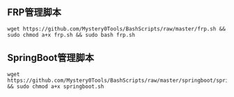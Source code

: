 ## FRP管理脚本

```$bash
wget https://github.com/Mystery0Tools/BashScripts/raw/master/frp.sh && sudo chmod a+x frp.sh && sudo bash frp.sh
```

## SpringBoot管理脚本

```$bash
wget https://github.com/Mystery0Tools/BashScripts/raw/master/springboot/springboot.sh && sudo chmod a+x springboot.sh
```
